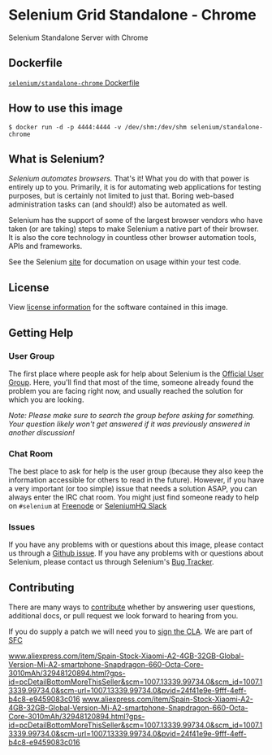 # Selenium Grid Standalone - Chrome

Selenium Standalone Server with Chrome

## Dockerfile

[`selenium/standalone-chrome` Dockerfile](https://github.com/SeleniumHQ/docker-selenium/blob/master/StandaloneChrome/Dockerfile)

## How to use this image


```
$ docker run -d -p 4444:4444 -v /dev/shm:/dev/shm selenium/standalone-chrome
```

## What is Selenium?
_Selenium automates browsers._ That's it! What you do with that power is entirely up to you. Primarily, it is for automating web applications for testing purposes, but is certainly not limited to just that. Boring web-based administration tasks can (and should!) also be automated as well.

Selenium has the support of some of the largest browser vendors who have taken (or are taking) steps to make Selenium a native part of their browser. It is also the core technology in countless other browser automation tools, APIs and frameworks.

See the Selenium [site](http://docs.seleniumhq.org/) for documation on usage within your test code.

## License

View [license information](https://github.com/SeleniumHQ/docker-selenium/blob/master/LICENSE.md) for the software contained in this image.

## Getting Help

### User Group

The first place where people ask for help about Selenium is the [Official User Group](https://groups.google.com/forum/#!forum/selenium-users). Here, you'll find that most of the time, someone already found the problem you are facing right now, and usually reached the solution for which you are looking.

_Note: Please make sure to search the group before asking for something. Your question likely won't get answered if it was previously answered in another discussion!_

### Chat Room

The best place to ask for help is the user group (because they also keep the information accessible for others to read in the future). However, if you have a very important (or too simple) issue that needs a solution ASAP, you can always enter the IRC chat room. You might just find someone ready to help on `#selenium` at [Freenode](https://freenode.net/) or [SeleniumHQ Slack](https://seleniumhq.herokuapp.com/)

### Issues

If you have any problems with or questions about this image, please contact us through a [Github issue](https://github.com/SeleniumHQ/docker-selenium/issues). If you have any problems with or questions about Selenium, please contact us through Selenium's [Bug Tracker](https://github.com/SeleniumHQ/selenium/issues).

## Contributing

There are many ways to [contribute](http://docs.seleniumhq.org/about/getting-involved.jsp) whether by answering user questions, additional docs, or pull request we look forward to hearing from you.

If you do supply a patch we will need you to [sign the CLA](https://spreadsheets.google.com/spreadsheet/viewform?hl=en_US&formkey=dFFjXzBzM1VwekFlOWFWMjFFRjJMRFE6MQ#gid=0). We are part of [SFC](http://www.sfconservancy.org/)


www.aliexpress.com/item/Spain-Stock-Xiaomi-A2-4GB-32GB-Global-Version-Mi-A2-smartphone-Snapdragon-660-Octa-Core-3010mAh/32948120894.html?gps-id=pcDetailBottomMoreThisSeller&scm=1007.13339.99734.0&scm_id=1007.13339.99734.0&scm-url=1007.13339.99734.0&pvid=24f41e9e-9fff-4eff-b4c8-e9459083c016
www.aliexpress.com/item/Spain-Stock-Xiaomi-A2-4GB-32GB-Global-Version-Mi-A2-smartphone-Snapdragon-660-Octa-Core-3010mAh/32948120894.html?gps-id=pcDetailBottomMoreThisSeller&scm=1007.13339.99734.0&scm_id=1007.13339.99734.0&scm-url=1007.13339.99734.0&pvid=24f41e9e-9fff-4eff-b4c8-e9459083c016
